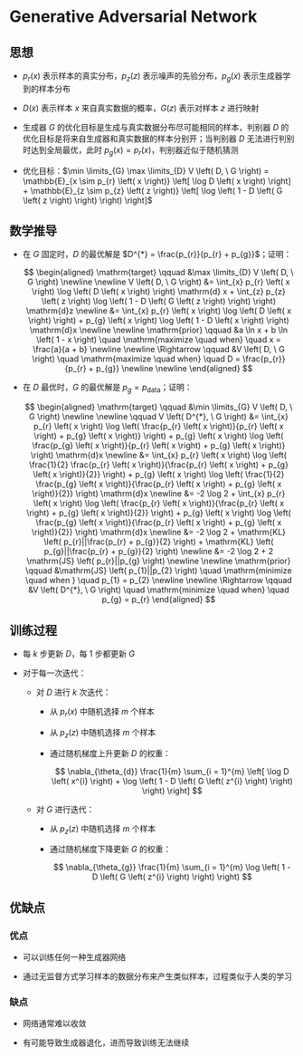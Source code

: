 # $\mathrm{Generative \ Adversarial \ Network}$

## 思想

- $p_{r} \left( x \right)$ 表示样本的真实分布，$p_{z} \left( z \right)$ 表示噪声的先验分布，$p_{g} \left( x \right)$ 表示生成器学到的样本分布

- $D \left( x \right)$ 表示样本 $x$ 来自真实数据的概率，$G \left( z \right)$ 表示对样本 $z$ 进行映射

- 生成器 $G$ 的优化目标是生成与真实数据分布尽可能相同的样本，判别器 $D$ 的优化目标是将来自生成器和真实数据的样本分别开；当判别器 $D$ 无法进行判别时达到全局最优，此时 $p_{g} \left( x \right) = p_{r} \left( x \right)$，判别器近似于随机猜测

- 优化目标：$\min \limits_{G} \max \limits_{D} V \left( D, \ G \right) = \mathbb{E}_{x \sim p_{r} \left( x \right)} \left[ \log D \left( x \right) \right] + \mathbb{E}_{z \sim p_{z} \left( z \right)} \left[ \log \left( 1 - D \left( G \left( z \right) \right) \right) \right]$

## 数学推导

- 在 $G$ 固定时，$D$ 的最优解是 $D^{*} = \frac{p_{r}}{p_{r} + p_{g}}$；证明：

  $$
  \begin{aligned}
  \mathrm{target} \qquad &\max \limits_{D} V \left( D, \ G \right) \newline \newline
   V \left( D, \ G \right) &= \int_{x} p_{r} \left( x \right) \log \left( D \left( x \right) \right) \mathrm{d} x + \int_{z} p_{z} \left( z \right) \log \left( 1 - D \left( G \left( z \right) \right) \right) \mathrm{d}z \newline
  &= \int_{x} p_{r} \left( x \right) \log \left( D \left( x \right) \right) + p_{g} \left( x \right) \log \left( 1 - D \left( x \right) \right) \mathrm{d}x \newline \newline
  \mathrm{prior} \qquad &a \ln x + b \ln \left( 1 - x \right) \quad \mathrm{maximize \quad when} \quad x = \frac{a}{a + b} \newline \newline
  \Rightarrow \qquad &V \left( D, \ G \right) \quad \mathrm{maximize \quad when} \quad D = \frac{p_{r}}{p_{r} + p_{g}} \newline \newline
  \end{aligned}
  $$

- 在 $D$ 最优时，$G$ 的最优解是 $p_{g} = p_{\mathrm{data}}$；证明：

  $$
  \begin{aligned}
  \mathrm{target} \qquad &\min \limits_{G} V \left( D, \ G \right) \newline \newline
  \qquad V \left( D^{*}, \ G \right) &= \int_{x} p_{r} \left( x \right) \log \left( \frac{p_{r} \left( x \right)}{p_{r} \left( x \right) + p_{g} \left( x \right)} \right) + p_{g} \left( x \right) \log \left( \frac{p_{g} \left( x \right)}{p_{r} \left( x \right) + p_{g} \left( x \right)} \right) \mathrm{d}x \newline
  &= \int_{x} p_{r} \left( x \right) \log \left( \frac{1}{2} \frac{p_{r} \left( x \right)}{\frac{p_{r} \left( x \right) + p_{g} \left( x \right)}{2}} \right) + p_{g} \left( x \right) \log \left( \frac{1}{2} \frac{p_{g} \left( x \right)}{\frac{p_{r} \left( x \right) + p_{g} \left( x \right)}{2}} \right) \mathrm{d}x \newline
  &= -2 \log 2 + \int_{x} p_{r} \left( x \right) \log \left( \frac{p_{r} \left( x \right)}{\frac{p_{r} \left( x \right) + p_{g} \left( x \right)}{2}} \right) + p_{g} \left( x \right) \log \left( \frac{p_{g} \left( x \right)}{\frac{p_{r} \left( x \right) + p_{g} \left( x \right)}{2}} \right) \mathrm{d}x \newline
  &= -2 \log 2 + \mathrm{KL} \left( p_{r}||\frac{p_{r} + p_{g}}{2} \right) + \mathrm{KL} \left( p_{g}||\frac{p_{r} + p_{g}}{2} \right) \newline
  &= -2 \log 2 + 2 \mathrm{JS} \left( p_{r}||p_{g} \right) \newline \newline
  \mathrm{prior} \qquad &\mathrm{JS} \left( p_{1}||p_{2} \right) \quad \mathrm{minimize \quad when } \quad p_{1} = p_{2} \newline \newline
  \Rightarrow \qquad &V \left( D^{*}, \ G \right) \quad \mathrm{minimize \quad when} \quad p_{g} = p_{r}
  \end{aligned}
  $$

## 训练过程

- 每 $k$ 步更新 $D$，每 $1$ 步都更新 $G$

- 对于每一次迭代：

  - 对 $D$ 进行 $k$ 次迭代：

    - 从 $p_{r} \left( x \right)$ 中随机选择 $m$ 个样本

    - 从 $p_{z} \left( z \right)$ 中随机选择 $m$ 个样本

    - 通过随机梯度上升更新 $D$ 的权重：

      $$
      \nabla_{\theta_{d}} \frac{1}{m} \sum_{i = 1}^{m} \left[ \log D \left( x^{i} \right) + \log \left( 1 - D \left( G \left( z^{i} \right) \right) \right) \right]
      $$

  - 对 $G$ 进行迭代：

    - 从 $p_{z} \left( z \right)$ 中随机选择 $m$ 个样本

    - 通过随机梯度下降更新 $G$ 的权重：

      $$
      \nabla_{\theta_{g}} \frac{1}{m} \sum_{i = 1}^{m} \log \left( 1 - D \left( G \left( z^{i} \right) \right) \right)
      $$

## 优缺点

### 优点

- 可以训练任何一种生成器网络

- 通过无监督方式学习样本的数据分布来产生类似样本，过程类似于人类的学习

### 缺点

- 网络通常难以收敛

- 有可能导致生成器退化，进而导致训练无法继续